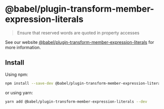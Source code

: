 # @babel/plugin-transform-member-expression-literals

> Ensure that reserved words are quoted in property accesses

See our
website [@babel/plugin-transform-member-expression-literals](https://babeljs.io/docs/en/babel-plugin-transform-member-expression-literals)
for more information.

## Install

Using npm:

```sh
npm install --save-dev @babel/plugin-transform-member-expression-literals
```

or using yarn:

```sh
yarn add @babel/plugin-transform-member-expression-literals --dev
```
